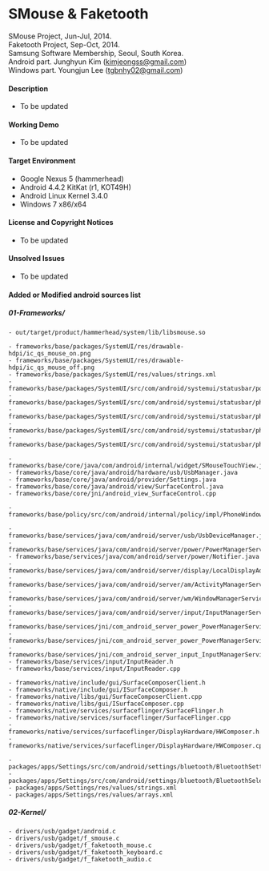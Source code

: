 # SMouse & Faketooth

SMouse Project, Jun-Jul, 2014.<br>
Faketooth Project, Sep-Oct, 2014.<br>
Samsung Software Membership, Seoul, South Korea.<br>
Android part. Junghyun Kim (kimjeongss@gmail.com)<br>
Windows part. Youngjun Lee (tgbnhy02@gmail.com)


#### Description

- To be updated


#### Working Demo

- To be updated


#### Target Environment

- Google Nexus 5 (hammerhead)
- Android 4.4.2 KitKat (r1, KOT49H)
- Android Linux Kernel 3.4.0
- Windows 7 x86/x64


#### License and Copyright Notices

- To be updated


#### Unsolved Issues

- To be updated


#### Added or Modified android sources list
##### 01-Frameworks/
```
- out/target/product/hammerhead/system/lib/libsmouse.so

- frameworks/base/packages/SystemUI/res/drawable-hdpi/ic_qs_mouse_on.png
- frameworks/base/packages/SystemUI/res/drawable-hdpi/ic_qs_mouse_off.png
- frameworks/base/packages/SystemUI/res/values/strings.xml
- frameworks/base/packages/SystemUI/src/com/android/systemui/statusbar/policy/MouseController.java
- frameworks/base/packages/SystemUI/src/com/android/systemui/statusbar/phone/QuickSettings.java
- frameworks/base/packages/SystemUI/src/com/android/systemui/statusbar/phone/QuickSettingsModel.java
- frameworks/base/packages/SystemUI/src/com/android/systemui/statusbar/phone/PhoneStatusBar.java
- frameworks/base/packages/SystemUI/src/com/android/systemui/statusbar/phone/SettingsPanelView.java

- frameworks/base/core/java/com/android/internal/widget/SMouseTouchView.java
- frameworks/base/core/java/android/hardware/usb/UsbManager.java
- frameworks/base/core/java/android/provider/Settings.java
- frameworks/base/core/java/android/view/SurfaceControl.java
- frameworks/base/core/jni/android_view_SurfaceControl.cpp

- frameworks/base/policy/src/com/android/internal/policy/impl/PhoneWindowManager.java

- frameworks/base/services/java/com/android/server/usb/UsbDeviceManager.java
- frameworks/base/services/java/com/android/server/power/PowerManagerService.java
- frameworks/base/services/java/com/android/server/power/Notifier.java
- frameworks/base/services/java/com/android/server/display/LocalDisplayAdapter.java
- frameworks/base/services/java/com/android/server/am/ActivityManagerService.java
- frameworks/base/services/java/com/android/server/wm/WindowManagerService.java
- frameworks/base/services/java/com/android/server/input/InputManagerService.java
- frameworks/base/services/jni/com_android_server_power_PowerManagerService.h
- frameworks/base/services/jni/com_android_server_power_PowerManagerService.cpp
- frameworks/base/services/jni/com_android_server_input_InputManagerService.cpp
- frameworks/base/services/input/InputReader.h
- frameworks/base/services/input/InputReader.cpp

- frameworks/native/include/gui/SurfaceComposerClient.h
- frameworks/native/include/gui/ISurfaceComposer.h
- frameworks/native/libs/gui/SurfaceComposerClient.cpp
- frameworks/native/libs/gui/ISurfaceComposer.cpp
- frameworks/native/services/surfaceflinger/SurfaceFlinger.h
- frameworks/native/services/surfaceflinger/SurfaceFlinger.cpp
- frameworks/native/services/surfaceflinger/DisplayHardware/HWComposer.h
- frameworks/native/services/surfaceflinger/DisplayHardware/HWComposer.cpp

- packages/apps/Settings/src/com/android/settings/bluetooth/BluetoothSettings.java
- packages/apps/Settings/src/com/android/settings/bluetooth/BluetoothSelectHostFragment.java
- packages/apps/Settings/res/values/strings.xml
- packages/apps/Settings/res/values/arrays.xml

```


##### 02-Kernel/
```
- drivers/usb/gadget/android.c
- drivers/usb/gadget/f_smouse.c
- drivers/usb/gadget/f_faketooth_mouse.c
- drivers/usb/gadget/f_faketooth_keyboard.c
- drivers/usb/gadget/f_faketooth_audio.c
```
